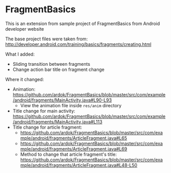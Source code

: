 FragmentBasics
==============

This is an extension from sample project of FragmentBasics from Android developer website

The base project files were taken from: http://developer.android.com/training/basics/fragments/creating.html

What I added:
* Sliding transition between fragments
* Change action bar title on fragment change

Where it changed:
* Animation: https://github.com/ardok/FragmentBasics/blob/master/src/com/example/android/fragments/MainActivity.java#L90-L93
  * View the animation file inside `res/anim` directory 
* Title change for main activity: https://github.com/ardok/FragmentBasics/blob/master/src/com/example/android/fragments/MainActivity.java#L113
* Title change for article fragment:
  * https://github.com/ardok/FragmentBasics/blob/master/src/com/example/android/fragments/ArticleFragment.java#L65
  * https://github.com/ardok/FragmentBasics/blob/master/src/com/example/android/fragments/ArticleFragment.java#L69
  * Method to change that article fragment's title: https://github.com/ardok/FragmentBasics/blob/master/src/com/example/android/fragments/ArticleFragment.java#L48-L50
